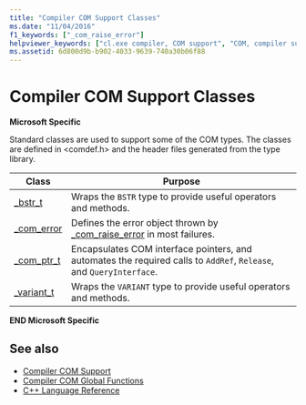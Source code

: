 ```yaml
---
title: "Compiler COM Support Classes"
ms.date: "11/04/2016"
f1_keywords: ["_com_raise_error"]
helpviewer_keywords: ["cl.exe compiler, COM support", "COM, compiler support"]
ms.assetid: 6d800d9b-b902-4033-9639-740a30b06f88
---
```

# Compiler COM Support Classes

**Microsoft Specific**

Standard classes are used to support some of the COM types. The classes are defined in \<comdef.h> and the header files generated from the type library.

|Class|Purpose|
|-----------|-------------|
|[_bstr_t](../cpp/bstr-t-class.md)|Wraps the `BSTR` type to provide useful operators and methods.|
|[_com_error](../cpp/com-error-class.md)|Defines the error object thrown by [_com_raise_error](../cpp/com-raise-error.md) in most failures.|
|[_com_ptr_t](../cpp/com-ptr-t-class.md)|Encapsulates COM interface pointers, and automates the required calls to `AddRef`, `Release`, and `QueryInterface`.|
|[_variant_t](../cpp/variant-t-class.md)|Wraps the `VARIANT` type to provide useful operators and methods.|

**END Microsoft Specific**

## See also

- [Compiler COM Support](../cpp/compiler-com-support.md)
- [Compiler COM Global Functions](../cpp/compiler-com-global-functions.md)
- [C++ Language Reference](../cpp/cpp-language-reference.md)
